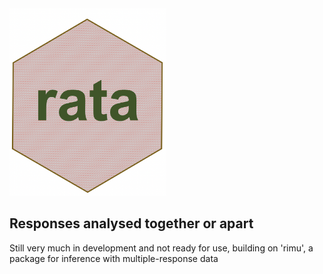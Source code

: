 <img src="inst/figures/rata.png" height="300"/>

## Responses analysed together or apart

Still very much in development and not ready for use, building on 'rimu', a package for inference with multiple-response data
